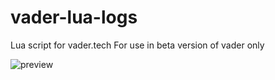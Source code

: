 # vader-lua-logs
Lua script for vader.tech
For use in beta version of vader only

![preview](https://user-images.githubusercontent.com/8474221/184564519-e6375f89-1e18-4bfe-b7ac-295f1940a22d.png)
